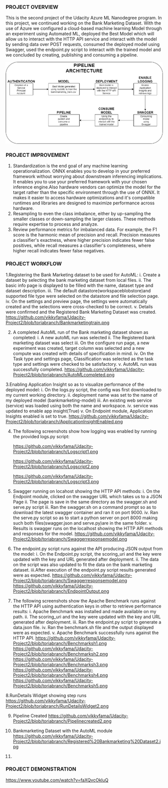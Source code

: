 ### PROJECT OVERVIEW 
This is the second project of the Udacity Azure ML Nanodegree program. In this project, we continued working on the Bank Marketing Dataset. With the use of Azure we configured a cloud-based machine learning Model through an experiment using Automated ML, deployed the Best Model which will allow us to interact with the HTTP API service and interact with the model by sending data over POST requests, consumed the deployed model using Swagger, used the endpoint.py script to interact with the trained model and we concluded by creating, publishing and consuming a pipeline.  

![alt text](https://github.com/vikkyfama/Udacity-Project2/blob/toriabranch/ArchitecturalDiagram.png)

### PROJECT IMPROVEMENT
1. Standardization is the end goal of any machine learning operationalization. ONNX enables you to develop in your preferred framework without worrying about downstream inferencing implications. It enables you to use your preferred framework with your chosen inference engine.Also hardware vendors can optimize the model for the target rather than the specific environment through the use of ONNX. It makes it easier to access hardware optimizations and it's compatible runtimes and libraries are designed to maximize performance across hardware.
2. Resampling to even the class imbalance, either by up-sampling the smaller classes or down-sampling the larger classes. These methods require expertise to process and analyze.
3. Review performance metrics for imbalanced data. For example, the F1 score is the harmonic mean of precision and recall. Precision measures a classifier's exactness, where higher precision indicates fewer false positives, while recall measures a classifier's completeness, where higher recall indicates fewer false negatives.

### PROJECT WORKFLOW
1.Registering the Bank Marketing dataset to be used for AutoML:
  i. Create a dataset by selecting the bank marketing dataset from local files.
  ii. The basic info page is displayed to be filled with the name, dataset type and dataset description.
  iii. The default datastore(workspaceblobstore)and supported file type were selected on the datastore and file selection page.
  iv. On the settings and preview page, the settings were automatically created and the selections were cross-checked to be correct.
  v. Details were confirmed and the Registered Bank Marketing Dataset was created.  
    https://github.com/vikkyfama/Udacity-Project2/blob/toriabranch/Bankmarketingtrain.png

2. A completed AutoML run of the Bank marketing dataset shown as completed:
  i. A new autoML run was selected
  ii. The Registered bank marketing dataset was select
  iii. On the configure run page, a new experiment was created, target column was selected and a new compute was created with details of specification in mind.
  iv. On the Task type and settings page, Classification was selected as the task type and settings were checked to be satisfactory.
  v. AutoML run was successfully completed. 
    https://github.com/vikkyfama/Udacity-Project2/blob/toriabranch/AutoMLcompleted.png

3.Enabling Application Insight so as to visualize performance of the deployed model:
  i. On the logs.py script, the config was first downloaded to my current working directory.
  ii. deployment name was set to the name of my deployed model (bankmarketing-model)
  iii. An existing web service (service) was loaded using both the name and workspace.
  iv. service was updated to enable app insight(True)
  v. On Endpoint module, Application Insights enabled is set to true.
   https://github.com/vikkyfama/Udacity-Project2/blob/toriabranch/ApplicationInsightEnabled.png

4. The following screenshots show how logging was enabled by running the provided logs.py script:

    https://github.com/vikkyfama/Udacity-Project2/blob/toriabranch/Logscript1.png

    https://github.com/vikkyfama/Udacity-Project2/blob/toriabranch/Logscript2.png

    https://github.com/vikkyfama/Udacity-Project2/blob/toriabranch/Logscript3.png

5. Swagger running on locahost showing the HTTP API methods:
  i. On the Endpoint module, clicked on the swagger URL which takes us to a JSON Page
  ii. The page is save in the same directory as the swagger.sh and serve.py script
  iii. Ran the swagger.sh on a command prompt so as to download the latest swagger container and ran it on port 9000.
  iv. Ran the serve.py script so as to start a python server on port 8000 making such both files(swagger.json and serve.py)are in the same folder.
  v. Results is swagger runs on the localhost showing the HTTP API methods and responses for the model. 
    https://github.com/vikkyfama/Udacity-Project2/blob/toriabranch/Swaggerresponsemodel.png

6. The endpoint.py script runs against the API producing JSON output from the model:
  i. On the Endpoint.py script, the scoring_uri and the key were updated with the key and URL generated after deployment.
  ii. The data on the script was also updated to fit the data on the bank marketing dataset.
  iii.After execution of the endpoint.py script results generated were as expected. 
    https://github.com/vikkyfama/Udacity-Project2/blob/toriabranch/Swaggerresponsemodel.png
    https://github.com/vikkyfama/Udacity-Project2/blob/toriabranch/EndpointOutput.png

7. The following screenshots show the Apache Benchmark runs against the HTTP API using authentication keys in other to retrieve performance results:
  i. Apache Benchmark was installed and made available on my path.
  ii. The scoring_uri and the key were updated with the key and URL generated after deployment.
  iii. Ran the endpoint.py script to generate a data.json file.
  iv. Ran the benchmark.sh file and the output displayed were as expected.
  v. Apache Benchmark successfully runs against the HTTP API.
    https://github.com/vikkyfama/Udacity-Project2/blob/toriabranch/Benchmarksh1.png
    https://github.com/vikkyfama/Udacity-Project2/blob/toriabranch/Benchmarksh2.png
    https://github.com/vikkyfama/Udacity-Project2/blob/toriabranch/Benchmarksh3.png
    https://github.com/vikkyfama/Udacity-Project2/blob/toriabranch/Benchmarksh4.png
    https://github.com/vikkyfama/Udacity-Project2/blob/toriabranch/Benchmarksh5.png

8.RunDetails Widget showing step runs
    https://github.com/vikkyfama/Udacity-Project2/blob/toriabranch/RunDetailsWidget2.png

9. Pipeline Created 
    https://github.com/vikkyfama/Udacity-Project2/blob/toriabranch/Pipelinecreated2.png

10. Bankmarketing Dataset with the AutoML module
https://github.com/vikkyfama/Udacity-Project2/blob/toriabranch/Registered%20Bankmarketing%20Dataset2.jpg

11. 


### PROJECT DEMONSTRATION
  https://www.youtube.com/watch?v=faXQvcOkluQ
